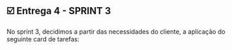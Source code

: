 ## :ballot_box_with_check: Entrega 4 - SPRINT 3

No sprint 3, decidimos a partir das necessidades do cliente, a aplicação do seguinte card de tarefas:
